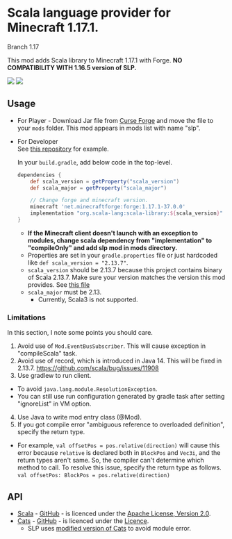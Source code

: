 # Scala language provider for Minecraft 1.17.1.

Branch 1.17

This mod adds Scala library to Minecraft 1.17.1 with Forge.
**NO COMPATIBILITY WITH 1.16.5 version of SLP.**

[![](http://cf.way2muchnoise.eu/versions/scalable-cats-force.svg)][curse_forge]
[![](http://cf.way2muchnoise.eu/full_scalable-cats-force_downloads.svg)][curse_forge]

## Usage

* For Player - Download Jar file from [Curse Forge][curse_forge] and move the file to your `mods` folder.
This mod appears in mods list with name "slp".

* For Developer  
  See [this repository](https://github.com/Kotori316/SLP-example) for example.

  In your `build.gradle`, add below code in the top-level.

  ```groovy
  dependencies {
      def scala_version = getProperty("scala_version")
      def scala_major = getProperty("scala_major")
  
      // Change forge and minecraft version.
      minecraft 'net.minecraftforge:forge:1.17.1-37.0.0'
      implementation "org.scala-lang:scala-library:${scala_version}"
  }
  ```

  * **If the Minecraft client doesn't launch with an exception to modules, change scala dependency from "implementation" to "compileOnly" and add slp mod in mods directory.**
  * Properties are set in your `gradle.properties` file or just hardcoded like `def scala_version = "2.13.7"`.
  * `scala_version` should be 2.13.7 because this project contains binary of Scala 2.13.7. Make sure your version matches the version this mod provides. See [this file](https://github.com/Kotori316/SLP/blob/1.17/gradle.properties)
  * `scala_major` must be 2.13.
    * Currently, Scala3 is not supported.

### Limitations
In this section, I note some points you should care.

1. Avoid use of `Mod.EventBusSubscriber`. This will cause exception in "compileScala" task.
2. Avoid use of record, which is introduced in Java 14. This will be fixed in 2.13.7. https://github.com/scala/bug/issues/11908
3. Use gradlew to run client.
  * To avoid `java.lang.module.ResolutionException`.
  * You can still use run configuration generated by gradle task after setting "ignoreList" in VM option.
4. Use Java to write mod entry class (@Mod).
5. If you got compile error "ambiguous reference to overloaded definition", specify the return type.
  * For example, `val offsetPos = pos.relative(direction)` will cause this error because `relative` is declared both in `BlockPos` and `Vec3i`, and the return types aren't same. So, the compiler can't determine which method to call. To resolve this issue, specify the return type as follows. `val offsetPos: BlockPos = pos.relative(direction)`

## API
* [Scala](https://www.scala-lang.org/) - [GitHub](https://github.com/scala/scala) - is licenced under the [Apache License, Version 2.0](https://www.scala-lang.org/license/).
* [Cats](https://typelevel.org/cats/) - [GitHub](https://github.com/typelevel/cats) - is licenced under the [Licence](https://github.com/typelevel/cats/blob/master/COPYING).
  * SLP uses [modified version of Cats](https://github.com/Kotori316/cats) to avoid module error.

[curse_forge]: https://www.curseforge.com/minecraft/mc-mods/scalable-cats-force
